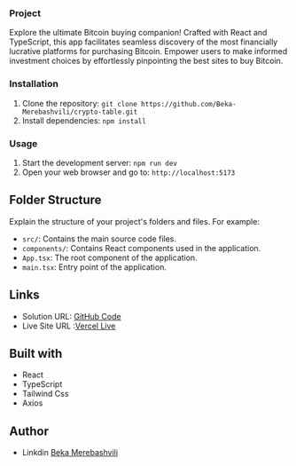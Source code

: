 ### Project

Explore the ultimate Bitcoin buying companion! Crafted with React and TypeScript, this app facilitates seamless discovery of the most financially lucrative platforms for purchasing Bitcoin. Empower users to make informed investment choices by effortlessly pinpointing the best sites to buy Bitcoin.

### Installation

1. Clone the repository: `git clone https://github.com/Beka-Merebashvili/crypto-table.git`
2. Install dependencies: `npm install`

### Usage

1. Start the development server: `npm run dev`
2. Open your web browser and go to: `http://localhost:5173`

## Folder Structure

Explain the structure of your project's folders and files. For example:

- `src/`: Contains the main source code files.
- `components/`: Contains React components used in the application.
- `App.tsx`: The root component of the application.
- `main.tsx`: Entry point of the application.


## Links

- Solution URL: [GitHub Code](https://github.com/Beka-Merebashvili/crypto-table)
- Live Site URL :[Vercel Live](https://crypto-table-steel.vercel.app)

## Built with
- React
- TypeScript
- Tailwind Css
- Axios

## Author 

- Linkdin [Beka Merebashvili](https://www.linkedin.com/in/beka-merebashvili/)
 



